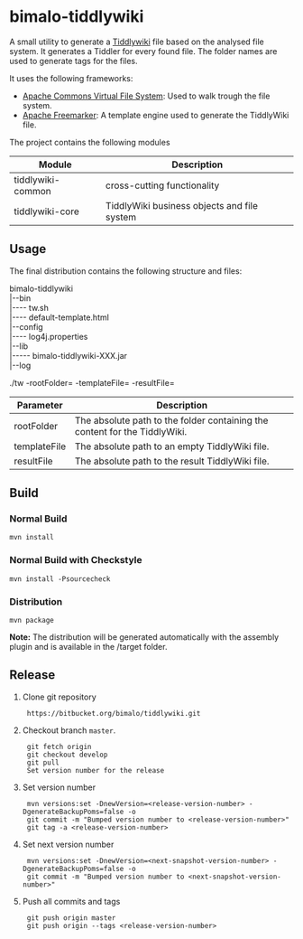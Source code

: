 # bimalo-tiddlywiki

A small utility to generate a [Tiddlywiki](http://tiddlywiki.com) file based on the analysed file system. It
generates a Tiddler for every found file. The folder names are used to generate tags for the files.

It uses the following frameworks:

* [Apache Commons Virtual File System](https://commons.apache.org/proper/commons-vfs/): Used to walk trough the file system.
* [Apache Freemarker](http://freemarker.org): A template engine used to generate the TiddlyWiki file.

The project contains the following modules

Module  |  Description |  
--|---
tiddlywiki-common  | cross-cutting functionality
tiddlywiki-core | TiddlyWiki business objects and file system

## Usage

The final distribution contains the following structure and files:

bimalo-tiddlywiki  
|--bin    
|---- tw.sh  
|---- default-template.html  
|--config  
|---- log4j.properties  
|--lib  
|----- bimalo-tiddlywiki-XXX.jar  
|--log  


./tw -rootFolder=<value> -templateFile=<value> -resultFile=<value>

|Parameter  |  Description
|-----------|-------------
|rootFolder |  The absolute path to the folder containing the content for the TiddlyWiki.
|templateFile| The absolute path to an empty TiddlyWiki file.
|resultFile| The absolute path to the result TiddlyWiki file.


## Build

### Normal Build
    mvn install

### Normal Build with Checkstyle
    mvn install -Psourcecheck

### Distribution
    mvn package

**Note:** The distribution will be generated automatically with the assembly plugin and is available in the /target folder.

## Release

1. Clone git repository

        https://bitbucket.org/bimalo/tiddlywiki.git

2. Checkout branch `master`.

        git fetch origin
        git checkout develop
        git pull
        Set version number for the release

3. Set version number

        mvn versions:set -DnewVersion=<release-version-number> -DgenerateBackupPoms=false -o
        git commit -m "Bumped version number to <release-version-number>"
        git tag -a <release-version-number>

4. Set next version number

        mvn versions:set -DnewVersion=<next-snapshot-version-number> -DgenerateBackupPoms=false -o         
        git commit -m "Bumped version number to <next-snapshot-version-number>"

5. Push all commits and tags

        git push origin master
        git push origin --tags <release-version-number>